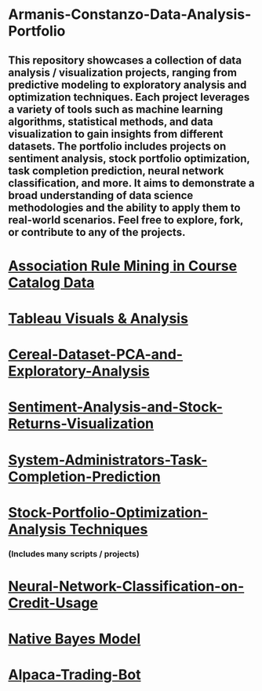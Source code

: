 # Armanis-Constanzo-Data-Analysis-Portfolio


## This repository showcases a collection of data analysis / visualization projects, ranging from predictive modeling to exploratory analysis and optimization techniques. Each project leverages a variety of tools such as machine learning algorithms, statistical methods, and data visualization to gain insights from different datasets. The portfolio includes projects on sentiment analysis, stock portfolio optimization, task completion prediction, neural network classification, and more. It aims to demonstrate a broad understanding of data science methodologies and the ability to apply them to real-world scenarios. Feel free to explore, fork, or contribute to any of the projects.



# [Association Rule Mining in Course Catalog Data](https://github.com/YOUNGACDC/Association-Rules)

# [Tableau Visuals & Analysis](https://github.com/AA7Dr/Tableau-Dashboard)

# [Cereal-Dataset-PCA-and-Exploratory-Analysis](https://github.com/YOUNGACDC/Cereal-Dataset-PCA-and-Exploratory-Analysis)

# [Sentiment-Analysis-and-Stock-Returns-Visualization](https://github.com/YOUNGACDC/Sentiment-Analysis-and-Stock-Returns-Visualization)

# [System-Administrators-Task-Completion-Prediction](https://github.com/YOUNGACDC/System-Administrators-Task-Completion-Prediction)

# [Stock-Portfolio-Optimization-Analysis Techniques](https://github.com/YOUNGACDC/Stock-Analysis-Optimization-Techniques)
### (Includes many scripts / projects)

# [Neural-Network-Classification-on-Credit-Usage](https://github.com/YOUNGACDC/Neural-Network-Classification-on-Credit-Usage)

# [Native Bayes Model](https://github.com/YOUNGACDC/Accident-Data-Classification-using-Naive-Bayes-)

# [Alpaca-Trading-Bot](https://github.com/YOUNGACDC/Alpaca-TradingBot)


